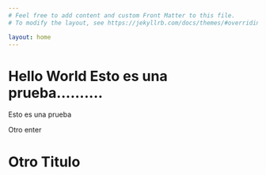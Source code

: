 ```yaml
---
# Feel free to add content and custom Front Matter to this file.
# To modify the layout, see https://jekyllrb.com/docs/themes/#overriding-theme-defaults

layout: home
---
```

<h1>Hello World Esto es una prueba..........</h1>
<p>Esto es una prueba</p>
<p>Otro enter</p>
<h1>Otro Titulo</h1>
